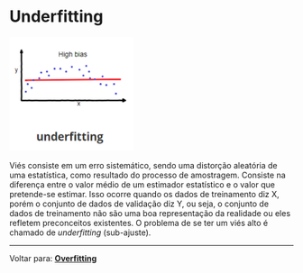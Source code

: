 # Underfitting

![img-underfitting](../../imgs/fit/underfitting.png)

Viés consiste em um erro sistemático, sendo uma distorção aleatória de uma estatística, como resultado do processo de amostragem. Consiste na diferença entre o valor médio de um estimador estatístico e o valor que pretende-se estimar. Isso ocorre quando os dados de treinamento diz X, porém o conjunto de dados de validação diz Y, ou seja, o conjunto de dados de treinamento não são uma boa representação da realidade ou eles refletem preconceitos existentes. O problema de se ter um viés alto é chamado de _underfitting_ (sub-ajuste).

----------

Voltar para: [**Overfitting**](overfitting.md)
